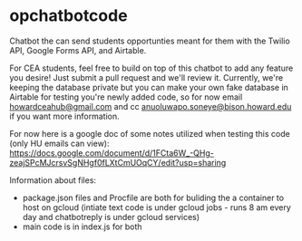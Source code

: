 # opchatbotcode
Chatbot the can send students opportunties meant for them with the Twilio API, Google Forms API, and Airtable.

For CEA students, feel free to build on top of this chatbot to add any feature you desire! Just submit a pull request and we'll review it.
Currently, we're keeping the database private but you can make your own fake database in Airtable for testing you're newly added code, so for now
email howardceahub@gmail.com and cc anuoluwapo.soneye@bison.howard.edu if you want more information.

For now here is a google doc of some notes utilized when testing this code (only HU emails can view): 
https://docs.google.com/document/d/1FCta6W_-QHg-zeajSPcMJcrsvSgNHgf0fLXtCmUOqCY/edit?usp=sharing

Information about files:
- package.json files and Procfile are both for buliding the a container to host on gcloud (intiate text code is under gcloud jobs - runs 8 am every day and chatbotreply is under gcloud services)
- main code is in index.js for both
